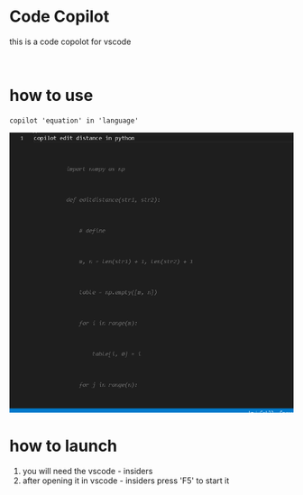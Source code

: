 # Code Copilot 
this is a code copolot for vscode 

<br>

# how to use 
```
copilot 'equation' in 'language'
```
<img src="./Resources/img1.PNG">

<br>

# how to launch 
1. you will need the vscode - insiders 
2. after opening it in vscode - insiders press 'F5' to start it
